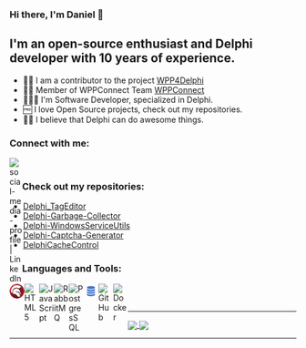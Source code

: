 ### Hi there, I'm Daniel 👋

## I'm an open-source enthusiast and Delphi developer with 10 years of experience.

- 👨‍💻 I am a contributor to the project <a href="https://github.com/wppconnect-team/WPP4Delphi" target="_blank">WPP4Delphi</a>
- 👊🏻 Member of WPPConnect Team <a href="https://github.com/wppconnect-team" target="_blank">WPPConnect</a>
- 🙋🏻‍♂️ I'm Software Developer, specialized in Delphi.
- 🆓 I love Open Source projects, check out my repositories.
- 🙏🏼 I believe that Delphi can do awesome things.

### Connect with me:

[<img align="left" alt="social-media-profile | LinkedIn" width="22px" src="https://content.linkedin.com/content/dam/me/business/en-us/amp/brand-site/v2/bg/LI-Bug.svg.original.svg" />][linkedin]

<br>

### Check out my repositories: 

<ul>
    <li><a href="https://github.com/daviladanielc/Delphi_TagEditor">Delphi_TagEditor</a></li>
    <li><a href="https://github.com/daviladanielc/Delphi-Garbage-Collector">Delphi-Garbage-Collector</a></li>
    <li><a href="https://github.com/daviladanielc/Delphi-WindowsServiceUtils">Delphi-WindowsServiceUtils</a></li>
    <li><a href="https://github.com/daviladanielc/Delphi-Captcha-Generator">Delphi-Captcha-Generator</a></li>
    <li><a href="https://github.com/daviladanielc/DelphiCacheControl">DelphiCacheControl</a></li>    
</ul>


### Languages and Tools:

<img align="left" alt="Embarcadero Delphi" width="26px" src="https://github.com/daviladanielc/Delphi-Captcha-Generator/raw/main/img/Delphi.png" />
<img align="left" alt="HTML5" width="26px" src="https://upload.wikimedia.org/wikipedia/commons/6/61/HTML5_logo_and_wordmark.svg" />
<img align="left" alt="JavaScript" width="26px" src="https://upload.wikimedia.org/wikipedia/commons/9/99/Unofficial_JavaScript_logo_2.svg" />
<img align="left" alt="RabbitMQ" width="26px" src="https://avatars.githubusercontent.com/u/96669?s=200&v=4"/>
<img align="left" alt="PostgresSQL" width="26px" src="https://www.postgresql.org/media/img/about/press/elephant.png" />
<img align="left" alt="SQL" width="26px" src="https://raw.githubusercontent.com/github/explore/80688e429a7d4ef2fca1e82350fe8e3517d3494d/topics/sql/sql.png" />
<img align="left" alt="GitHub" width="26px" src="https://github.githubassets.com/assets/GitHub-Mark-ea2971cee799.png" />
<img align="left" alt="Docker" width="26px" src="https://www.docker.com/wp-content/uploads/2022/01/docker-logo-green_0.png.webp" />

<br />
<br />

---

<a href="https://github.com/daviladanielc/github-readme-stats">
  <img height=200 align="center" src="https://github-readme-stats.vercel.app/api?username=daviladanielc" />
</a>
<a href="https://github.com/daviladanielc/Delphi_TagEditor">
  <img height=200 align="center" src="https://github-readme-stats.vercel.app/api/top-langs?username=daviladanielc&layout=compact&langs_count=8&card_width=320" />
</a>

---
[linkedin]: https://br.linkedin.com/in/daniel-c-7350bb71
